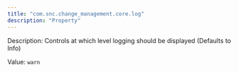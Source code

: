 ```yaml
---
title: "com.snc.change_management.core.log"
description: "Property"
---
```


Description: Controls at which level logging should be displayed (Defaults to Info)

Value: `warn`